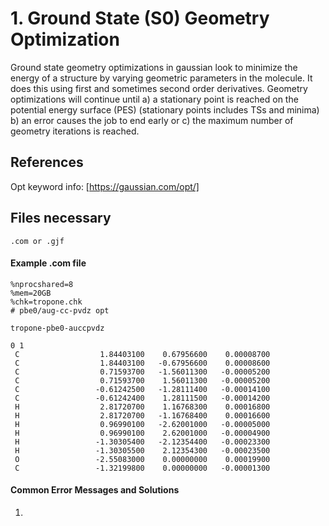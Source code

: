 # 1. Ground State (S0) Geometry Optimization
Ground state geometry optimizations in gaussian look to minimize the energy of a structure by varying geometric parameters in the molecule. It does this using first and sometimes second order derivatives. Geometry optimizations will continue until a) a stationary point is reached on the potential energy surface (PES) (stationary points includes TSs and minima) b) an error causes the job to end early or c) the maximum number of geometry iterations is reached.
## References
Opt keyword info: [https://gaussian.com/opt/]

## Files necessary
```.com or .gjf```

#### Example .com file
```
%nprocshared=8
%mem=20GB
%chk=tropone.chk
# pbe0/aug-cc-pvdz opt

tropone-pbe0-auccpvdz

0 1
 C                  1.84403100    0.67956600    0.00008700
 C                  1.84403100   -0.67956600    0.00008600
 C                  0.71593700   -1.56011300   -0.00005200
 C                  0.71593700    1.56011300   -0.00005200
 C                 -0.61242500   -1.28111400   -0.00014100
 C                 -0.61242400    1.28111500   -0.00014200
 H                  2.81720700    1.16768300    0.00016800
 H                  2.81720700   -1.16768400    0.00016600
 H                  0.96990100   -2.62001000   -0.00005000
 H                  0.96990100    2.62001000   -0.00004900
 H                 -1.30305400   -2.12354400   -0.00023300
 H                 -1.30305500    2.12354300   -0.00023500
 O                 -2.55083000    0.00000000    0.00019900
 C                 -1.32199800    0.00000000   -0.00001300
```

#### Common Error Messages and Solutions

1. 
